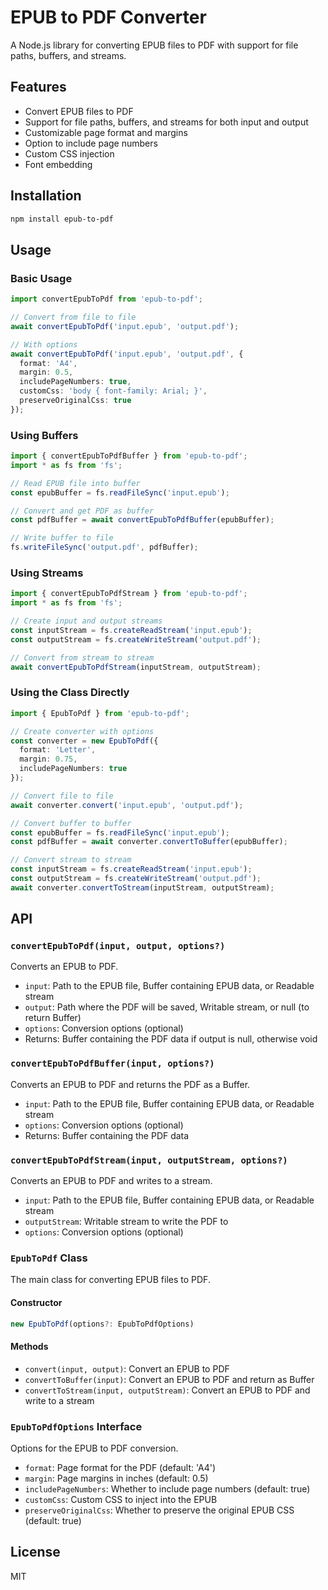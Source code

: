 # EPUB to PDF Converter

A Node.js library for converting EPUB files to PDF with support for file paths, buffers, and streams.

## Features

- Convert EPUB files to PDF
- Support for file paths, buffers, and streams for both input and output
- Customizable page format and margins
- Option to include page numbers
- Custom CSS injection
- Font embedding

## Installation

```bash
npm install epub-to-pdf
```

## Usage

### Basic Usage

```typescript
import convertEpubToPdf from 'epub-to-pdf';

// Convert from file to file
await convertEpubToPdf('input.epub', 'output.pdf');

// With options
await convertEpubToPdf('input.epub', 'output.pdf', {
  format: 'A4',
  margin: 0.5,
  includePageNumbers: true,
  customCss: 'body { font-family: Arial; }',
  preserveOriginalCss: true
});
```

### Using Buffers

```typescript
import { convertEpubToPdfBuffer } from 'epub-to-pdf';
import * as fs from 'fs';

// Read EPUB file into buffer
const epubBuffer = fs.readFileSync('input.epub');

// Convert and get PDF as buffer
const pdfBuffer = await convertEpubToPdfBuffer(epubBuffer);

// Write buffer to file
fs.writeFileSync('output.pdf', pdfBuffer);
```

### Using Streams

```typescript
import { convertEpubToPdfStream } from 'epub-to-pdf';
import * as fs from 'fs';

// Create input and output streams
const inputStream = fs.createReadStream('input.epub');
const outputStream = fs.createWriteStream('output.pdf');

// Convert from stream to stream
await convertEpubToPdfStream(inputStream, outputStream);
```

### Using the Class Directly

```typescript
import { EpubToPdf } from 'epub-to-pdf';

// Create converter with options
const converter = new EpubToPdf({
  format: 'Letter',
  margin: 0.75,
  includePageNumbers: true
});

// Convert file to file
await converter.convert('input.epub', 'output.pdf');

// Convert buffer to buffer
const epubBuffer = fs.readFileSync('input.epub');
const pdfBuffer = await converter.convertToBuffer(epubBuffer);

// Convert stream to stream
const inputStream = fs.createReadStream('input.epub');
const outputStream = fs.createWriteStream('output.pdf');
await converter.convertToStream(inputStream, outputStream);
```

## API

### `convertEpubToPdf(input, output, options?)`

Converts an EPUB to PDF.

- `input`: Path to the EPUB file, Buffer containing EPUB data, or Readable stream
- `output`: Path where the PDF will be saved, Writable stream, or null (to return Buffer)
- `options`: Conversion options (optional)
- Returns: Buffer containing the PDF data if output is null, otherwise void

### `convertEpubToPdfBuffer(input, options?)`

Converts an EPUB to PDF and returns the PDF as a Buffer.

- `input`: Path to the EPUB file, Buffer containing EPUB data, or Readable stream
- `options`: Conversion options (optional)
- Returns: Buffer containing the PDF data

### `convertEpubToPdfStream(input, outputStream, options?)`

Converts an EPUB to PDF and writes to a stream.

- `input`: Path to the EPUB file, Buffer containing EPUB data, or Readable stream
- `outputStream`: Writable stream to write the PDF to
- `options`: Conversion options (optional)

### `EpubToPdf` Class

The main class for converting EPUB files to PDF.

#### Constructor

```typescript
new EpubToPdf(options?: EpubToPdfOptions)
```

#### Methods

- `convert(input, output)`: Convert an EPUB to PDF
- `convertToBuffer(input)`: Convert an EPUB to PDF and return as Buffer
- `convertToStream(input, outputStream)`: Convert an EPUB to PDF and write to a stream

### `EpubToPdfOptions` Interface

Options for the EPUB to PDF conversion.

- `format`: Page format for the PDF (default: 'A4')
- `margin`: Page margins in inches (default: 0.5)
- `includePageNumbers`: Whether to include page numbers (default: true)
- `customCss`: Custom CSS to inject into the EPUB
- `preserveOriginalCss`: Whether to preserve the original EPUB CSS (default: true)

## License

MIT
